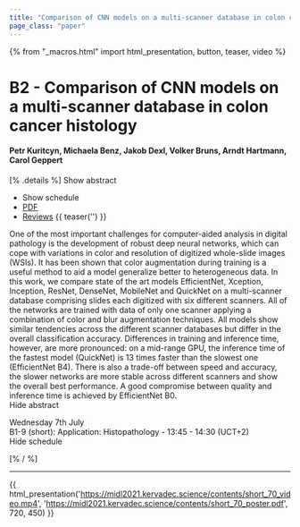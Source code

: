 ```yaml
---
title: "Comparison of CNN models on a multi-scanner database in colon cancer histology"
page_class: "paper"
---
```


{% from "_macros.html" import html_presentation, button, teaser, video %}

# B2 - Comparison of CNN models on a multi-scanner database in colon cancer histology

#### Petr Kuritcyn, Michaela Benz, Jakob Dexl, Volker Bruns, Arndt Hartmann, Carol Geppert

[% .details %]
<a class="toggle_visibility" data-selector=".abstract" data-level="3">Show abstract</a>
- <a class="toggle_visibility" data-selector=".schedule" data-level="3">Show schedule</a>
- <a href="https://openreview.net/pdf?id=CdQn5goh0E4">PDF</a>
- <a href="https://openreview.net/forum?id=CdQn5goh0E4">Reviews</a>
{{ teaser('') }}

<p>
    <span class="abstract">
        One of the most important challenges for computer-aided analysis in digital pathology is the development of robust deep neural networks, which can cope with variations in color and resolution of digitized whole-slide images (WSIs). It has been shown that color augmentation during training is a useful method to aid a model generalize better to heterogeneous data. In this work, we compare state of the art models EfficientNet, Xception, Inception, ResNet, DenseNet, MobileNet and QuickNet on a multi-scanner database comprising slides each digitized with six different scanners. All of the networks are trained with data of only one scanner applying a combination of color and blur augmentation techniques. All models show similar tendencies across the different scanner databases but differ in the overall classification accuracy. Differences in training and inference time, however, are more pronounced: on a mid-range GPU, the inference time of the fastest model (QuickNet) is 13 times faster than the slowest one (EfficientNet B4). There is also a trade-off between speed and accuracy, the slower networks are more stable across different scanners and show the overall best performance. A good compromise between quality and inference time is achieved by EfficientNet B0.
        <br>
        <span class="actions"><a class="toggle_visibility" data-level="2">Hide abstract</a></span>
    </span>
</p>

<p>
    <span class="schedule">
         Wednesday 7th July<br>B1-9 (short): Application: Histopathology - 13:45 - 14:30 (UCT+2)
        <br>
        <span class="actions"><a class="toggle_visibility" data-level="2">Hide schedule</a></span>
    </span>
</p>

[% / %]


---

{{ html_presentation('https://midl2021.kervadec.science/contents/short_70_video.mp4', 'https://midl2021.kervadec.science/contents/short_70_poster.pdf', 720, 450) }}